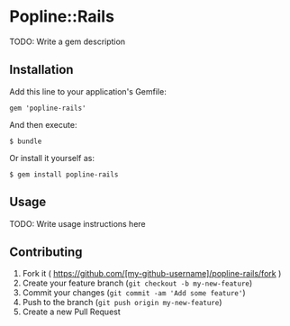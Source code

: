 # Popline::Rails

TODO: Write a gem description

## Installation

Add this line to your application's Gemfile:

    gem 'popline-rails'

And then execute:

    $ bundle

Or install it yourself as:

    $ gem install popline-rails

## Usage

TODO: Write usage instructions here

## Contributing

1. Fork it ( https://github.com/[my-github-username]/popline-rails/fork )
2. Create your feature branch (`git checkout -b my-new-feature`)
3. Commit your changes (`git commit -am 'Add some feature'`)
4. Push to the branch (`git push origin my-new-feature`)
5. Create a new Pull Request
